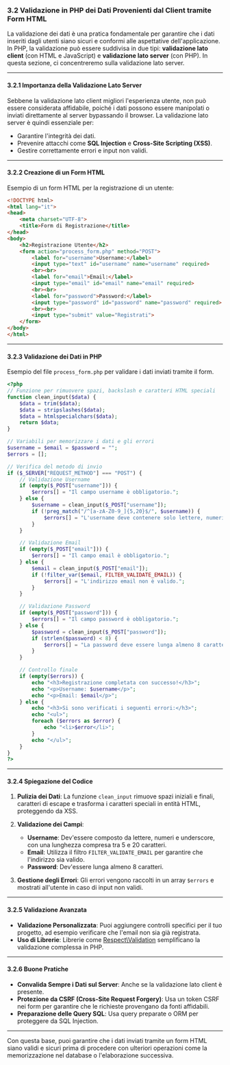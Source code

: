 ### 3.2 Validazione in PHP dei Dati Provenienti dal Client tramite Form HTML

La validazione dei dati è una pratica fondamentale per garantire che i dati inseriti dagli utenti siano sicuri e conformi alle aspettative dell'applicazione. In PHP, la validazione può essere suddivisa in due tipi: **validazione lato client** (con HTML e JavaScript) e **validazione lato server** (con PHP). In questa sezione, ci concentreremo sulla validazione lato server.

---

#### **3.2.1 Importanza della Validazione Lato Server**

Sebbene la validazione lato client migliori l'esperienza utente, non può essere considerata affidabile, poiché i dati possono essere manipolati o inviati direttamente al server bypassando il browser. La validazione lato server è quindi essenziale per:
- Garantire l'integrità dei dati.
- Prevenire attacchi come **SQL Injection** e **Cross-Site Scripting (XSS)**.
- Gestire correttamente errori e input non validi.

---

#### **3.2.2 Creazione di un Form HTML**

Esempio di un form HTML per la registrazione di un utente:

```html
<!DOCTYPE html>
<html lang="it">
<head>
    <meta charset="UTF-8">
    <title>Form di Registrazione</title>
</head>
<body>
    <h2>Registrazione Utente</h2>
    <form action="process_form.php" method="POST">
        <label for="username">Username:</label>
        <input type="text" id="username" name="username" required>
        <br><br>
        <label for="email">Email:</label>
        <input type="email" id="email" name="email" required>
        <br><br>
        <label for="password">Password:</label>
        <input type="password" id="password" name="password" required>
        <br><br>
        <input type="submit" value="Registrati">
    </form>
</body>
</html>
```

---

#### **3.2.3 Validazione dei Dati in PHP**

Esempio del file `process_form.php` per validare i dati inviati tramite il form.

```php
<?php
// Funzione per rimuovere spazi, backslash e caratteri HTML speciali
function clean_input($data) {
    $data = trim($data);
    $data = stripslashes($data);
    $data = htmlspecialchars($data);
    return $data;
}

// Variabili per memorizzare i dati e gli errori
$username = $email = $password = "";
$errors = [];

// Verifica del metodo di invio
if ($_SERVER["REQUEST_METHOD"] === "POST") {
    // Validazione Username
    if (empty($_POST["username"])) {
        $errors[] = "Il campo username è obbligatorio.";
    } else {
        $username = clean_input($_POST["username"]);
        if (!preg_match("/^[a-zA-Z0-9_]{5,20}$/", $username)) {
            $errors[] = "L'username deve contenere solo lettere, numeri o underscore e avere una lunghezza tra 5 e 20 caratteri.";
        }
    }

    // Validazione Email
    if (empty($_POST["email"])) {
        $errors[] = "Il campo email è obbligatorio.";
    } else {
        $email = clean_input($_POST["email"]);
        if (!filter_var($email, FILTER_VALIDATE_EMAIL)) {
            $errors[] = "L'indirizzo email non è valido.";
        }
    }

    // Validazione Password
    if (empty($_POST["password"])) {
        $errors[] = "Il campo password è obbligatorio.";
    } else {
        $password = clean_input($_POST["password"]);
        if (strlen($password) < 8) {
            $errors[] = "La password deve essere lunga almeno 8 caratteri.";
        }
    }

    // Controllo finale
    if (empty($errors)) {
        echo "<h3>Registrazione completata con successo!</h3>";
        echo "<p>Username: $username</p>";
        echo "<p>Email: $email</p>";
    } else {
        echo "<h3>Si sono verificati i seguenti errori:</h3>";
        echo "<ul>";
        foreach ($errors as $error) {
            echo "<li>$error</li>";
        }
        echo "</ul>";
    }
}
?>
```

---

#### **3.2.4 Spiegazione del Codice**

1. **Pulizia dei Dati**:
   La funzione `clean_input` rimuove spazi iniziali e finali, caratteri di escape e trasforma i caratteri speciali in entità HTML, proteggendo da XSS.

2. **Validazione dei Campi**:
   - **Username**: Dev'essere composto da lettere, numeri e underscore, con una lunghezza compresa tra 5 e 20 caratteri.
   - **Email**: Utilizza il filtro `FILTER_VALIDATE_EMAIL` per garantire che l'indirizzo sia valido.
   - **Password**: Dev'essere lunga almeno 8 caratteri.

3. **Gestione degli Errori**:
   Gli errori vengono raccolti in un array `$errors` e mostrati all'utente in caso di input non validi.

---

#### **3.2.5 Validazione Avanzata**

- **Validazione Personalizzata**: Puoi aggiungere controlli specifici per il tuo progetto, ad esempio verificare che l'email non sia già registrata.
- **Uso di Librerie**: Librerie come [Respect\Validation](https://respect-validation.readthedocs.io/en/latest/) semplificano la validazione complessa in PHP.

---

#### **3.2.6 Buone Pratiche**

- **Convalida Sempre i Dati sul Server**: Anche se la validazione lato client è presente.
- **Protezione da CSRF (Cross-Site Request Forgery)**: Usa un token CSRF nei form per garantire che le richieste provengano da fonti affidabili.
- **Preparazione delle Query SQL**: Usa query preparate o ORM per proteggere da SQL Injection.

---

Con questa base, puoi garantire che i dati inviati tramite un form HTML siano validi e sicuri prima di procedere con ulteriori operazioni come la memorizzazione nel database o l'elaborazione successiva.